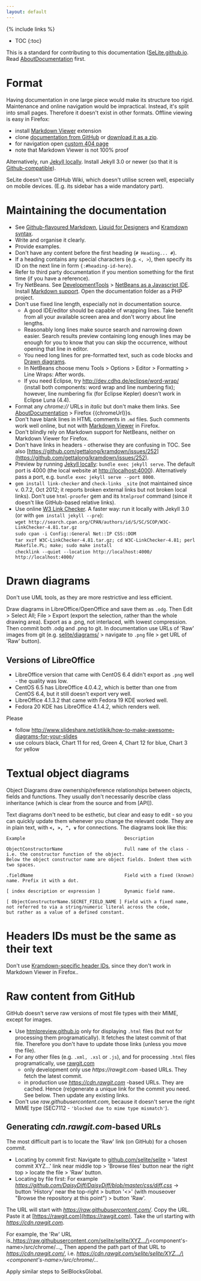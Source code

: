 ```yaml
---
layout: default
---
```

{% include links %}
* TOC
{:toc}

This is a standard for contributing to this documentation ([SeLite.github.io](http://selite.github.io). Read [AboutDocumentation](AboutDocumentation) first.

# Format
Having documentation in one large piece would make its structure too rigid. Maintenance and online navigation would be impractical. Instead, it's split into small pages. Therefore it doesn't exist in other formats. Offline viewing is easy in Firefox:

  * install [Markdown Viewer](https://addons.mozilla.org/en-us/firefox/addon/markdown-viewer/) extension
  * clone [documentation from GitHub](https://github.com/selite/selite.github.io) or [download it as a zip](https://github.com/selite/selite.github.io/archive/master.zip).
  * for navigation open [custom 404 page](404)
  * note that Markdown Viewer is not 100% proof

Alternatively, run [Jekyll locally](https://help.github.com/articles/using-jekyll-with-pages/). Install Jekyll 3.0 or newer (so that it is [Github-compatible](https://github.com/jekyll/jekyll/pull/3452)).

SeLite doesn't use GitHub Wiki, which doesn't utilise screen well, especially on mobile devices. (E.g. its sidebar has a wide mandatory part).

# Maintaining the documentation
  * See [Github-flavoured Markdown](https://help.github.com/articles/github-flavored-markdown/), [Liquid for Designers](https://github.com/Shopify/liquid/wiki/Liquid-for-Designers) and [Kramdown syntax](http://kramdown.gettalong.org/syntax.html).
  * Write and organise it clearly.
  * Provide examples.
  * Don't have any content before the first heading (`# Heading... #`).
  * If a heading contains any special characters (e.g. `<, >`), then specify its ID on the next line in form `{:#heading-id-here}`.
  * Refer to third party documentation if you mention something for the first time (if you have a reference).
  * Try NetBeans. See [DevelopmentTools](DevelopmentTools) > [NetBeans as a Javascript IDE](DevelopmentTools#netbeans-as-a-javascript-ide). Install [Markdown support](https://github.com/madflow/flow-netbeans-markdown). Open the documentation folder as a PHP project.
  * Don't use fixed line length, especially not in documentation source.
    * A good IDE/editor should be capable of wrapping lines. Take benefit from all your available screen area and don't worry about line lengths.
    * Reasonably long lines make source search and narrowing down easier. Search results preview containing long enough lines may be enough for you to know that you can skip the occurrence, without opening that line in editor.
    * You need long lines for pre-formatted text, such as code blocks and [Drawn diagrams](#drawn-diagrams).
    * In NetBeans choose menu Tools > Options > Editor > Formatting > Line Wraps: After words.
    * If you need Eclipse, try <http://dev.cdhq.de/eclipse/word-wrap/> (install both components: word wrap and line numbering fix); however, line numbering fix (for Eclipse Kepler) doesn’t work in Eclipse Luna (4.4).
 * Format any _chrome://_ URLs in _italic_ but don't make them links. See [AboutDocumentation](AboutDocumentation) > Firefox {{chromeUrl}}s.
 * Don't have blank lines in HTML comments in `.md` files. Such comments work well online, but not with [Markdown Viewer](https://addons.mozilla.org/en-us/firefox/addon/markdown-viewer/) in Firefox.
 * Don't blindly rely on Markdown support for NetBeans, neither on Markdown Viewer for Firefox.
 * Don't have links in headers - otherwise they are confusing in TOC. See also [https://github.com/gettalong/kramdown/issues/252](https://github.com/gettalong/kramdown/issues/252).
 * Preview by running [Jekyll locally](https://help.github.com/articles/using-jekyll-with-pages/): `bundle exec jekyll serve`. The default port is 4000 (the local website at <a href="http://localhost:4000">http://localhost:4000</a>). Alternatively pass a port, e.g. `bundle exec jekyll serve --port 8000`.
 * `gem install link-checker` and `check-links _site` (not maintained since v. 0.7.2, Oct 2012; it reports broken external links but not broken local links). Don't use `html-proofer` gem and its `htmlproof` command (since it doesn't like GitHub-based relative links).
 * Use online [W3 Link Checker](https://validator.w3.org/checklink). A faster way: run it locally with Jekyll 3.0 (or with `gem install jekyll --pre`):<br/> `wget http://search.cpan.org/CPAN/authors/id/S/SC/SCOP/W3C-LinkChecker-4.81.tar.gz`<br/> `sudo cpan -i Config::General Net::IP CSS::DOM`<br/> `tar xvzf W3C-LinkChecker-4.81.tar.gz; cd W3C-LinkChecker-4.81; perl Makefile.PL; make; sudo make install`<br/> `checklink --quiet --location http://localhost:4000/ http://localhost:4000/`

# Drawn diagrams
Don't use UML tools, as they are more restrictive and less efficient. <!-- That"s why I didn"t consider using e.g. http://plantuml.sourceforge.net and http://sourceforge.net/projects/plantumlnb -->

Draw diagrams in LibreOffice/OpenOffice and save them as `.odg`. Then Edit > Select All; File > Export (export the selection, rather than the whole drawing area). Export as a .png, not interlaced, with lowest compression. Then commit both .odg and .png to git. In documentation use URLs of 'Raw' images from git (e.g. [selite/diagrams/](https://github.com/selite/selite/tree/master/diagrams) > navigate to `.png` file > get URL of 'Raw' button).

## Versions of LibreOffice
  * LibreOffice version that came with CentOS 6.4 didn't export as `.png` well - the quality was low.
  * CentOS 6.5 has LibreOffice 4.0.4.2, which is better than one from CentOS 6.4, but it still doesn't export very well.
  * LibreOffice 4.1.3.2 that came with Fedora 19 KDE worked well.
  * Fedora 20 KDE has LibreOffice 4.1.4.2, which renders well.

Please

  * follow <http://www.slideshare.net/otikik/how-to-make-awesome-diagrams-for-your-slides>
  * use colours black, Chart 11 for red, Green 4, Chart 12 for blue, Chart 3 for yellow

# Textual object diagrams
Object Diagrams draw ownership/reference relationships between objects, fields and functions. They usually don't necessarily describe class inheritance (which is clear from the source and from [API]).

Text diagrams don't need to be esthetic, but clear and easy to edit - so you can quickly update them whenever you change the relevant code. They are in plain text, with **`<, >, ^, v`** for connections. The diagrams look like this:

~~~
Example                                     Description

ObjectConstructorName                       Full name of the class - i.e. the constructor function of the object.
Below the object constructor name are object fields. Indent them with two spaces.

.fieldName                                  Field with a fixed (known) name. Prefix it with a dot.

[ index description or expression ]         Dynamic field name.

[ ObjectConstructorName.SECRET_FIELD_NAME ] Field with a fixed name, not referred to via a string/numeric literal across the code,
but rather as a value of a defined constant.
~~~

# Headers IDs must be the same as their text
Don't use [Kramdown-specific header IDs](http://kramdown.gettalong.org/syntax.html#specifying-a-header-id), since they don't work in Markdown Viewer in Firefox..

# Raw content from GitHub
GitHub doesn't serve raw versions of most file types with their MIME, except for images.

 * Use [htmlpreview.github.io](http://htmlpreview.github.io) only for displaying `.html` files (but not for processing them programatically). It fetches the latest commit of that file. Therefore you don't have to update those links (unless you move the file).
 * For any other files (e.g. `.xml, .xsl` or `.js`), and for processing `.html` files programatically, use [rawgit.com](http://rawgit.com)
   * only development only use _https://rawgit.com_ -based URLs. They fetch the latest commit.
   * in production use _https://cdn.rawgit.com_ -based URLs. They are cached. Hence (re)generate a unique link for the commit you need. See below. Then update any existing links.
 * Don't use _raw.githubusercontent.com_, because it doesn't serve the right MIME type (SEC7112 - `'blocked due to mime type mismatch'`).

## Generating _cdn.rawgit.com_-based URLs
The most difficult part is to locate the 'Raw' link (on GitHub) for a chosen commit.

 * Locating by commit first: Navigate to [github.com/selite/selite](https://github.com/selite/selite) > 'latest commit XYZ...' link near middle top > 'Browse files' button near the right top > locate the file > 'Raw' button.
 * Locating by file first: For example _https://github.com/DaisyDiff/DaisyDiff/blob/master/css/diff.css_ -> button 'History' near the top-right > button '<>' (with 
mouseover "Browse the repository at this point") > button 'Raw'.

The URL will start with _https://raw.githubusercontent.com/_. Copy the URL. Paste it at [https://rawgit.com](https://rawgit.com). Take the url starting with _https://cdn.rawgit.com_.

For example, the 'Rw' URL is_https://raw.githubusercontent.com/selite/selite/XYZ.../\<component's-name\>/src/chrome/..._ Then append the path part of that URL to _https://cdn.rawgit.com/_, i.e. _https://cdn.rawgit.com/selite/selite/XYZ.../\<component's-name\>/src/chrome/..._

Apply similar steps to SelBlocksGlobal.
<!--TODO
Ubuntu 16.04
apt-get install ruby ruby-dev zlib1g-dev
gem install github-pages

npm config set proxy http://your-proxy:port
npm i -g jsdoc
vi /usr/local/bin/jsdoc
# -> change 'node' to 'nodejs' on the first line, because Ubuntu uses nodejs instead of node

cd docs
git checkout gh-pages
echo nbproject >>.gitignore
echo .gitignore >>.gitignore

git branch gh-pages
git checkout gh-pages
jsdoc -r ../SeLite ../SelBlocksGlobal -d .
#jsdoc --readme ./path/to/README-for-docs.md -r ../selite ../sel-blocks-global -d .
git add *
git commit -a -m Autogenerated
git push origin gh-pages



git checkout master
git branch -D gh-pages
git push origin :gh-pages

#For jsdoc-baseline
npm install -g js-beautify
OR
pip install jsbeautifier

underscore-contrib
jsdoc --template ../jsdoc-baseline -r ../SeLite ../SelBlocksGlobal -d .
-->